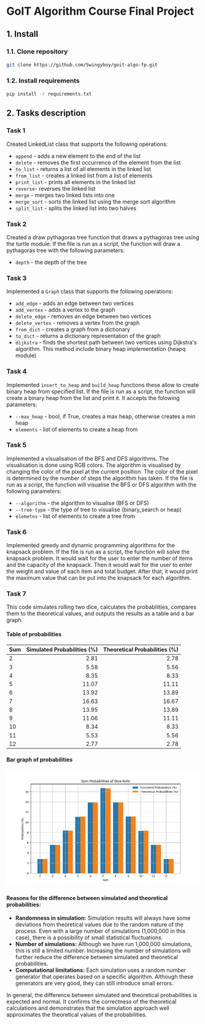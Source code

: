 # GoIT Algorithm Course Final Project

## 1. Install
### 1.1. Clone repository
```bash
git clone https://github.com/Swingyboy/goit-algo-fp.git
```
### 1.2. Install requirements
```bash
pip install -r requirements.txt
```


## 2. Tasks description

### Task 1
Created LinkedList class that supports the following operations:
 - `append` - adds a new element to the end of the list
 - `delete` - removes the first occurrence of the element from the list
 - `to_list` - returns a list of all elements in the linked list
 - `from_list` - creates a linked list from a list of elements
 - `print_list` - prints all elements in the linked list
 - `reverse`- reverses the linked list
 - `merge` - merges two linked lists into one
 - `merge_sort` - sorts the linked list using the merge sort algorithm
 - `split_list` - splits the linked list into two halves

### Task 2
Created a draw pythagoras tree function that draws a pythagoras tree using the turtle module.
If the file is run as a script, the function will draw a pythagoras tree with the following parameters:
 - `depth` - the depth of the tree

### Task 3
Implemented a `Graph` class that supports the following operations:
 - `add_edge` - adds an edge between two vertices
 - `add_vertex` - adds a vertex to the graph
 - `delete_edge` - removes an edge between two vertices
 - `delete_vertex` - removes a vertex from the graph
 - `from_dict` - creates a graph from a dictionary
 - `to_dict` - returns a dictionary representation of the graph
 - `dijkstra` - finds the shortest path between two vertices using Dijkstra's algorithm. This method include binary heap implementation (heapq module)

### Task 4
Implemented `insert_to_heap` and `build_heap` functions these allow to create binary heap from specified list.
If the file is run as a script, the function will create a binary heap from the list and print it.
It accepts the folowing parameters:
 - `--max_heap` - bool, if True, creates a max heap, otherwise creates a min heap
 - `elements` -  list of elements to create a heap from

### Task 5
Implemented a visualisation of the BFS and DFS algorithms. The visualisation is done using RGB colors. The algorithm is visualised by changing the color of the pixel at the current position. The color of the pixel is determined by the number of steps the algorithm has taken.
If the file is run as a script, the function will visualise the BFS or DFS algorithm with the following parameters:
 - `--algorithm` - the algorithm to visualise (BFS or DFS)
 - `--tree-type` - the type of tree to visualise (binary_search or heap)
 - `elemetns` - list of elements to create a tree from

### Task 6
Implemented greedy and dynamic programming algorithms for the knapsack problem.
If the file is run as a script, the function will solve the knapsack problem. It would wait for the user to enter the number of items and the capacity of the knapsack. Then it would wait for the user to enter the weight and value of each item and total budget. After that, it would print the maximum value that can be put into the knapsack for each algorithm.

### Task 7
This code simulates rolling two dice, calculates the probabilities, compares them to the theoretical values, and outputs the results as a table and a bar graph.

#### Table of probabilities

| Sum |  Simulated Probabilities (%) |  Theoretical Probabilities (%) |
|-----|-----------------------------:|-------------------------------:|
| 2   |                         2.81 |                           2.78 |
| 3   |                         5.58 |                           5.56 |
| 4   |                         8.35 |                           8.33 |
| 5   |                        11.07 |                          11.11 |
| 6   |                        13.92 |                          13.89 |
| 7   |                        16.63 |                          16.67 |
| 8   |                        13.95 |                          13.89 |
| 9   |                        11.06 |                          11.11 |
| 10  |                         8.34 |                           8.33 |
| 11  |                         5.53 |                           5.56 |
| 12  |                         2.77 |                           2.78 |

#### Bar graph of probabilities

![task_7_img.png](public/task_7.png)

#### Reasons for the difference between simulated and theoretical probabilities:

- **Randomness in simulation:** Simulation results will always have some deviations from theoretical values ​​due to the random nature of the process. Even with a large number of simulations (1,000,000 in this case), there is a possibility of small statistical fluctuations.
- **Number of simulations:** Although we have run 1,000,000 simulations, this is still a limited number. Increasing the number of simulations will further reduce the difference between simulated and theoretical probabilities.
- **Computational limitations:** Each simulation uses a random number generator that operates based on a specific algorithm. Although these generators are very good, they can still introduce small errors.

In general, the difference between simulated and theoretical probabilities is expected and normal. It confirms the correctness of the theoretical calculations and demonstrates that the simulation approach well approximates the theoretical values ​​of the probabilities.
